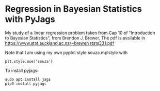 # Regression in Bayesian Statistics with PyJags

My study of a linear regression problem taken from Cap 10 of "Introduction to Bayesian Statistics", from Brendon J. Brewer.
The pdf is available in https://www.stat.auckland.ac.nz/~brewer/stats331.pdf

Note that I am using my own pyplot style souza.mplstyle with
```
plt.style.use('souza')
```


To install pyjags:
```
sudo apt install jags
pip3 install pyjags
```
